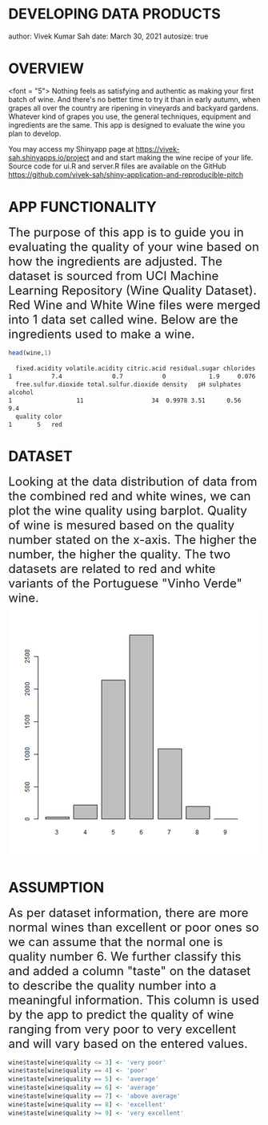 
DEVELOPING DATA PRODUCTS
========================================================
author: Vivek Kumar Sah
date: March 30, 2021
autosize: true 


OVERVIEW
========================================================

<font = "5"> Nothing feels as satisfying and authentic as making your first batch of wine. And there's no better time to try it than in early autumn, when grapes all over the country are ripening in vineyards and backyard gardens. Whatever kind of grapes you use, the general techniques, equipment and ingredients are the same. This app is designed to evaluate the wine you plan to develop.

You may access my Shinyapp page at https://vivek-sah.shinyapps.io/project and and start making the wine recipe of your life. Source code for ui.R and server.R  files are available on the GitHub https://github.com/vivek-sah/shiny-application-and-reproducible-pitch </font>




APP FUNCTIONALITY
========================================================
<font size = "5">The purpose of this app is to guide you in evaluating the quality of your wine based on how the ingredients are adjusted. The dataset is sourced from UCI Machine Learning Repository (Wine Quality Dataset). Red Wine and White Wine files were merged into 1 data set called wine. Below are the ingredients used to make a wine. </font>

```r
head(wine,1)
```

```
  fixed.acidity volatile.acidity citric.acid residual.sugar chlorides
1           7.4              0.7           0            1.9     0.076
  free.sulfur.dioxide total.sulfur.dioxide density   pH sulphates alcohol
1                  11                   34  0.9978 3.51      0.56     9.4
  quality color
1       5   red
```


DATASET
========================================================
<font size = "5">Looking at the data distribution of data from the combined red and white wines, we can plot the wine quality using barplot. Quality of wine is mesured based on the quality number stated on the x-axis. The higher the number, the higher the quality. The two datasets are related to red and white variants of the Portuguese "Vinho Verde" wine.</font>
![plot of chunk unnamed-chunk-3](presentation-figure/unnamed-chunk-3-1.png)

ASSUMPTION
========================================================
<font size = "5">As per dataset information, there are more normal wines than excellent or poor ones so we can  assume that the normal one is quality number 6. We further classify this and added a column "taste" on the dataset to describe the quality number into a meaningful information. This column is used by the app to predict the quality of wine ranging from very poor to very excellent  and will vary based on the entered values.</font>

```r
wine$taste[wine$quality <= 3] <- 'very poor'
wine$taste[wine$quality == 4] <- 'poor'
wine$taste[wine$quality == 5] <- 'average'
wine$taste[wine$quality == 6] <- 'average'
wine$taste[wine$quality == 7] <- 'above average'
wine$taste[wine$quality == 8] <- 'excellent'
wine$taste[wine$quality >= 9] <- 'very excellent'
```
